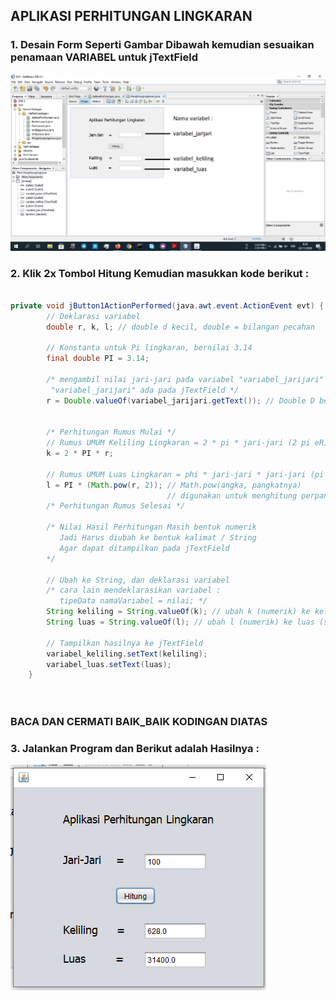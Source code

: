 ## APLIKASI PERHITUNGAN LINGKARAN


### 1. Desain Form Seperti Gambar Dibawah kemudian sesuaikan penamaan VARIABEL untuk jTextField

![Penamaan Variabel](https://raw.githubusercontent.com/sandybuana03/pbo-12/main/HitungLingkaran/PenamaanVariabel.png)

### 2. Klik 2x Tombol Hitung Kemudian masukkan kode berikut :


```java

private void jButton1ActionPerformed(java.awt.event.ActionEvent evt) {                                         
        // Deklarasi variabel
        double r, k, l; // double d kecil, double = bilangan pecahan
        
        // Konstanta untuk Pi lingkaran, bernilai 3.14
        final double PI = 3.14;
        
        /* mengambil nilai jari-jari pada variabel "variabel_jarijari" 
         "variabel_jarijari" ada pada jTextField */
        r = Double.valueOf(variabel_jarijari.getText()); // Double D besar
        
        
        /* Perhitungan Rumus Mulai */
        // Rumus UMUM Keliling Lingkaran = 2 * pi * jari-jari (2 pi eR)
        k = 2 * PI * r;
        
        // Rumus UMUM Luas Lingkaran = phi * jari-jari * jari-jari (pi eR Kuadrat)
        l = PI * (Math.pow(r, 2)); // Math.pow(angka, pangkatnya)
                                   // digunakan untuk menghitung perpangkatan
        /* Perhitungan Rumus Selesai */
        
        /* Nilai Hasil Perhitungan Masih bentuk numerik
           Jadi Harus diubah ke bentuk kalimat / String 
           Agar dapat ditampilkan pada jTextField
        */
        
        // Ubah ke String, dan deklarasi variabel
        /* cara lain mendeklarasikan variabel :
           tipeData namaVariabel = nilai; */
        String keliling = String.valueOf(k); // ubah k (numerik) ke keliling (string)
        String luas = String.valueOf(l); // ubah l (numerik) ke luas (string)
        
        // Tampilkan hasilnya ke jTextField
        variabel_keliling.setText(keliling);
        variabel_luas.setText(luas);
    }
    
    
```


### BACA DAN CERMATI BAIK_BAIK KODINGAN DIATAS

### 3. Jalankan Program dan Berikut adalah Hasilnya :

![Hasil](https://raw.githubusercontent.com/sandybuana03/pbo-12/main/HitungLingkaran/Hasil.png)

